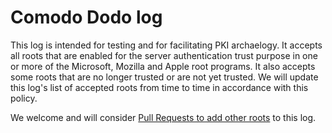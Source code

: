 # Comodo Dodo log
This log is intended for testing and for facilitating PKI archaelogy.
It accepts all roots that are enabled for the server authentication trust purpose in one or more of the Microsoft, Mozilla and Apple root programs.
It also accepts some roots that are no longer trusted or are not yet trusted.
We will update this log's list of accepted roots from time to time in accordance with this policy.

We welcome and will consider [Pull Requests to add other roots](/CONTRIBUTING.md) to this log.
